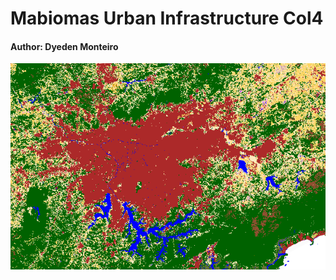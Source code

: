 # Mabiomas Urban Infrastructure Col4

#### Author: Dyeden Monteiro

![Alt text](img/sp_urban.png?raw=true "Title")
